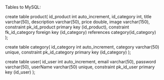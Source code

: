 Tables to MySQL:

create table product(
	  id_product int auto_increment,
    id_category int,
	  title varchar(50),
    description varchar(50),
    price double,
    image varchar(150),
    constraint pk_id_product primary key (id_product),
    constraint fk_id_category foreign key (id_category) references category(id_category)
);

create table category(
	  id_category int auto_increment,
    category varchar(50) unique,
    constraint pk_id_category primary key (id_category)
);

create table user(
	  id_user int auto_increment,
    email varchar(50),
    password varchar(50),
    userName varchar(50) unique,
    constraint pk_id_user primary key (id_user)
);
